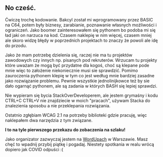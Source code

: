 ## No cześć.

Ćwiczę trochę kodowanie. Bakcyl został mi wprogramowany przez BASIC na C64, potem były biznesy, zarabianie, poznawanie własnych możliwości i ograniczeń. Jako boomer zainteresowałem się pythonem bo podoba mi się ład jaki on narzuca na kod. Czasem naklepię w nim więcej, czasem mniej ale skoro widzę błędy w poprzednich projektach to znaczy że powoli ale idę do przodu.

Jako że mam potrzebę dzielenia się, raczej nie ma tu projektów zawodowych czy innych np. pisanych pod rekruterów. Wrzucam tu projekty które uważam że mogą być przydatne dla kogoś, choć są klepane pode mnie więc to założenie niekoniecznie musi sie sprawdzić. Pomimo zauroczenia pythonem klepię w tym co jest według mnie bardziej zasadne jako rozwiązanie problemu. Pewnie wszystkie jednolinijkowce też by sie dało ogarnąć pythonem, ale są zadania w których BASH się lepiej sprawdzi. 

Nie wypieram się bycia StackOverDeveloperem, ale jestem grymaśny i kodu CTRL+C CTRL+V nie znajdziecie w moich "pracach", używam Stacka do znalezienia sposobu a nie przeklepania rozwiązania.

Ostatnio zgłębiam WCAG 2.1 na potrzeby biblioteki gdzie pracuję, więc naklepałem dwa narzędzia z tym związane. 

**I to na tyle pierwszego przekazu do zobaczenia na szlaku!**

Jako organizator zazwyczaj jestem na [WordUpach](https://wordup.waw.pl "Strona warszawskiego WordUpa") w Warszawie. Masz chęć to wpadnij przybij piątkę i pogadaj. Niestety spotkania w realu wrócą dopiero jak COVID odpuści :(


<!--
**bibliotekarz/bibliotekarz** is a ✨ _special_ ✨ repository because its `README.md` (this file) appears on your GitHub profile.

Here are some ideas to get you started:

- 🔭 I’m currently working on ...
- 🌱 I’m currently learning ...
- 👯 I’m looking to collaborate on ...
- 🤔 I’m looking for help with ...
- 💬 Ask me about ...
- 📫 How to reach me: ...
- 😄 Pronouns: ...
- ⚡ Fun fact: ...
-->
